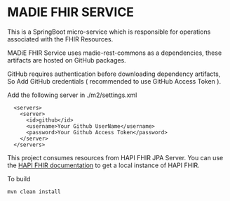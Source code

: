 # MADIE FHIR SERVICE

This is a SpringBoot micro-service which is responsible for operations associated with the FHIR Resources.

MADiE FHIR Service uses madie-rest-commons as a dependencies, these artifacts are hosted on GitHub packages.

GitHub requires authentication before downloading dependency artifacts, So Add GitHub credentials ( recommended to use GitHub Access Token ).

Add the following server in ./m2/settings.xml
```
  <servers>
    <server>
      <id>github</id>
      <username>Your Github UserName</username>
      <password>Your Github Access Token</password>
    </server>
  </servers>
```

This project consumes resources from HAPI FHIR JPA Server. You can use the [HAPI FHIR documentation](https://github.com/hapifhir/hapi-fhir-jpaserver-starter) to get a local instance of HAPI FHIR.

To build
```
mvn clean install
```

